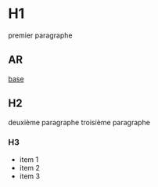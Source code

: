# H1

premier paragraphe

## AR

[base](https://brenlwen.github.io/ar/ar.html)

## H2

deuxième paragraphe
troisième paragraphe

### H3

* item 1
* item 2
* item 3
